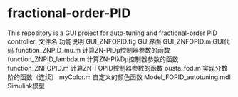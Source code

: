 # fractional-order-PID
This repository is a GUI project for auto-tuning and fractional-order PID controller.
文件名	                        功能说明
GUI_ZNFOPID.fig	               GUI界面
GUI_ZNFOPID.m	                 GUI代码
function_ZNPID_mu.m	          计算ZN-PIDμ控制器参数的函数
function_ZNPID_lambda.m	      计算ZN-PIλDμ控制器参数的函数
function_ZNFOPID.m	          计算ZN-FOPID控制器参数的函数
ousta_fod.m	                  实现分数阶的函数（连续）
myColor.m	                    自定义的颜色函数
Model_FOPID_autotuning.mdl	  Simulink模型
